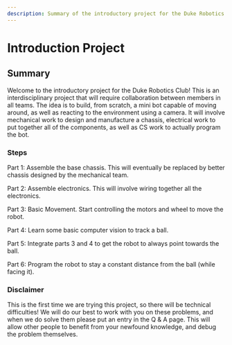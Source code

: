 ```yaml
---
description: Summary of the introductory project for the Duke Robotics Club
---
```


# Introduction Project

## Summary

Welcome to the introductory project for the Duke Robotics Club! This is an interdisciplinary project that will require collaboration between members in all teams. The idea is to build, from scratch, a mini bot capable of moving around, as well as reacting to the environment using a camera. It will involve mechanical work to design and manufacture a chassis, electrical work to put together all of the components, as well as CS work to actually program the bot.

### Steps

Part 1: Assemble the base chassis. This will eventually be replaced by better chassis designed by the mechanical team.

Part 2: Assemble electronics. This will involve wiring together all the electronics.

Part 3: Basic Movement. Start controlling the motors and wheel to move the robot.

Part 4: Learn some basic computer vision to track a ball.

Part 5: Integrate parts 3 and 4 to get the robot to always point towards the ball.

Part 6: Program the robot to stay a constant distance from the ball \(while facing it\).

### Disclaimer

This is the first time we are trying this project, so there will be technical difficulties! We will do our best to work with you on these problems, and when we do solve them please put an entry in the Q & A page. This will allow other people to benefit from your newfound knowledge, and debug the problem themselves.



